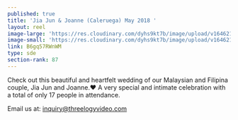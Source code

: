 ```yaml
---
published: true
title: 'Jia Jun & Joanne (Caleruega) May 2018 '
layout: reel
image-large: 'https://res.cloudinary.com/dyhs9kt7b/image/upload/v1646210512/Jia_Jun.webp'
image-small: 'https://res.cloudinary.com/dyhs9kt7b/image/upload/v1646210512/Jia_Jun.webp'
link: B6gq57RWnWM
type: sde
section-rank: 87
---
```

Check out this beautiful and heartfelt wedding of our Malaysian and Filipina couple, Jia Jun and Joanne.❤️
A very special and intimate celebration with a total of only 17 people in attendance.

Email us at: inquiry@threelogyvideo.com

